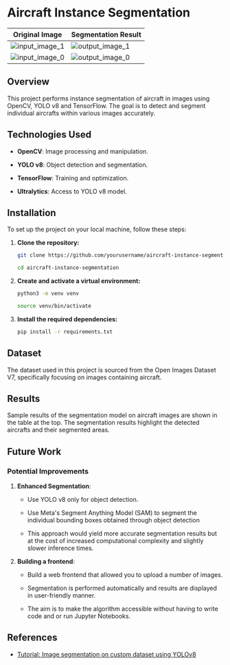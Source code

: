 # Aircraft Instance Segmentation

| Original Image | Segmentation Result |
|----------------|---------------------|
| ![input_image_1](https://github.com/user-attachments/assets/21b8dafa-4883-436e-9ff0-6f9a226670da) | ![output_image_1](https://github.com/user-attachments/assets/a88cc8b2-e29b-483c-9a45-c2d054d1ed73) |
| ![input_image_0](https://github.com/user-attachments/assets/e27e84d5-6c3a-4002-9d15-0f18a9140d11) | ![output_image_0](https://github.com/user-attachments/assets/1c16b8fd-0cd1-4567-840b-5712f5c331ff) |

## Overview
This project performs instance segmentation of aircraft in images using OpenCV, YOLO v8 and TensorFlow. The goal is to detect and segment individual aircrafts within various images accurately.

## Technologies Used
- **OpenCV**: Image processing and manipulation.

- **YOLO v8**: Object detection and segmentation.

- **TensorFlow**: Training and optimization.

- **Ultralytics**: Access to YOLO v8 model.

## Installation

To set up the project on your local machine, follow these steps:

1. **Clone the repository:**

   ```bash
   git clone https://github.com/yourusername/aircraft-instance-segmentation.git
   
   cd aircraft-instance-segmentation
   ```

2. **Create and activate a virtual environment:**

   ```bash
   python3 -m venv venv
   
   source venv/bin/activate
   ```

3. **Install the required dependencies:**

   ```bash
   pip install -r requirements.txt
   ```

## Dataset

The dataset used in this project is sourced from the Open Images Dataset V7, specifically focusing on images containing aircraft.

## Results

Sample results of the segmentation model on aircraft images are shown in the table at the top. The segmentation results highlight the detected aircrafts and their segmented areas.

## Future Work

### Potential Improvements

1. **Enhanced Segmentation**:

   - Use YOLO v8 only for object detection.

   - Use Meta's Segment Anything Model (SAM) to segment the individual bounding boxes obtained through object detection

   - This approach would yield more accurate segmentation results but at the cost of increased computational complexity and slightly slower inference times.

2. **Building a frontend**:
	- Build a web frontend that allowed you to upload a number of images.

	- Segmentation is performed automatically and results are displayed in user-friendly manner.
	
	- The aim is to make the algorithm accessible without having to write code and or run Jupyter Notebooks.

## References

- [Tutorial: Image segmentation on custom dataset using YOLOv8]([https://example.com](https://www.youtube.com/watch?v=aVKGjzAUHz0))
